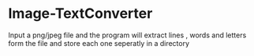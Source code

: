 # Image-TextConverter

Input a png/jpeg file and the program will extract lines , words and letters form the file and store each one seperatly in a directory
